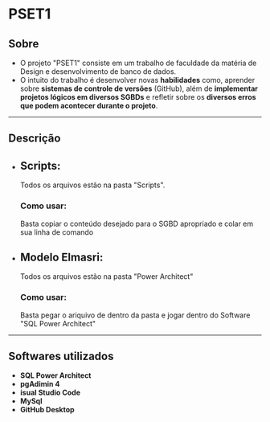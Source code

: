 # PSET1

## Sobre

- O projeto "PSET1" consiste em um trabalho de faculdade da matéria de Design e desenvolvimento de banco de dados.
- O intuito do trabalho é desenvolver novas **habilidades** como, aprender sobre **sistemas de controle de versões** (GitHub), além de **implementar projetos lógicos em diversos SGBDs** e refletir sobre os **diversos erros que podem acontecer durante o projeto**.

---

## Descrição

- ## **Scripts**:

  Todos os arquivos estão na pasta "Scripts".

  ### Como usar:

  Basta copiar o conteúdo desejado para o SGBD apropriado e colar em sua linha de comando

- ## **Modelo Elmasri**:

  Todos os arquivos estão na pasta "Power Architect"

  ### Como usar:

  Basta pegar o ariquivo de dentro da pasta e jogar dentro do Software "SQL Power Architect"

---

## Softwares utilizados

- **SQL Power Architect**
- **pgAdimin 4**
- **isual Studio Code**
- **MySql**
- **GitHub Desktop**
